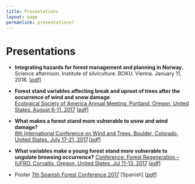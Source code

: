```yaml
---
title: Presentations
layout: page
permanlink: presentations/
---
```

# Presentations

* **Integrating hazards for forest management and planning in Norway.**   
  Science afternoon. Institute of silviculture. BOKU. Vienna. January 11, 2018. [*[pdf](/assets/docs/SciAfternoon_ODY_handout.pdf)*]



* **Forest stand variables affecting break and uproot of trees after the occurrence of wind and snow damage**.  
   [Ecological Society of America Annual Meeting. Portland, Oregon, United States. August 6-11, 2017](http://www.esa.org/portland/)  [*[pdf](/assets/docs/ESA17_OlallaDiazYanez.pdf)*]



* **What makes a forest stand more vulnerable to snow and wind damage?**   
  [8th International Conference on Wind and Trees. Boulder, Colorado, United States. July 17-21, 2017](https://www.mmm.ucar.edu/wind-and-trees).[*[pdf](http://olalladiaz.net/Docs/WindConf_OlallaDiazYanez.pdf)*]



* **What variables make a young forest stand more vulnerable to ungulate browsing occurrence?** [Conference: Forest Regeneration – IUFRO. Corvallis, Oregon, United States. Jul 11-13, 2017](http://blogs.oregonstate.edu/forestregen2017/) [*[pdf](/assets/docs/ForestRen_OlallaDiazYanez_.pdf)*]



* Poster [7th Spanish Forest Conference 2017](http://7cfe.congresoforestal.es/) [Spanish] \[*[pdf](/assets/docs/ODY_poster_7CFE_A0.pdf)*]

 